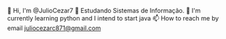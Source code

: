 👋 Hi, I'm @JulioCezar7
👀 Estudando  Sistemas de Informação.
🌱 I'm currently learning python and I intend to start java
📫 How to reach me by email juliocezarc871@gmail.com

<!---
JulioCezar7/JulioCezar7 is a ✨ special ✨ repository because its `README.md` (this file) appears on your GitHub profile.
You can click the Preview link to take a look at your changes.
--->
